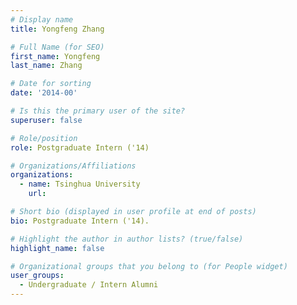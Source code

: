 ```yaml
---
# Display name
title: Yongfeng Zhang

# Full Name (for SEO) 
first_name: Yongfeng
last_name: Zhang

# Date for sorting
date: '2014-00'

# Is this the primary user of the site?
superuser: false

# Role/position
role: Postgraduate Intern ('14)

# Organizations/Affiliations
organizations:
  - name: Tsinghua University
    url: 

# Short bio (displayed in user profile at end of posts)
bio: Postgraduate Intern ('14). 

# Highlight the author in author lists? (true/false)
highlight_name: false

# Organizational groups that you belong to (for People widget)
user_groups:
  - Undergraduate / Intern Alumni
---
```

